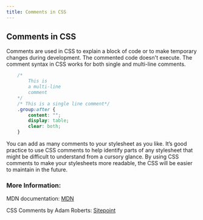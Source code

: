 ```yaml
---
title: Comments in CSS
---
```

## Comments in CSS

Comments are used in CSS to explain a block of code or to make temporary changes during development. The commented code doesn't execute. The comment syntax in CSS works for both single and multi-line comments.

``` css
    /*
        This is
        a multi-line
        comment
    */
    /* This is a single line comment*/
    .group:after {
        content: "";
        display: table;
        clear: both;
    }
```

You can add as many comments to your stylesheet as you like. It’s good practice to use CSS comments to help identify parts of any stylesheet that might be difficult to understand from a cursory glance. By using CSS comments to make your stylesheets more readable, the CSS will be easier to maintain in the future.

### More Information:

MDN documentation: [MDN](https://developer.mozilla.org/en-US/docs/Web/CSS/Comments)

CSS Comments by Adam Roberts: [Sitepoint](https://www.sitepoint.com/css-comments/)
